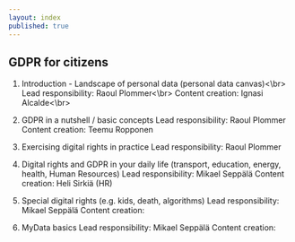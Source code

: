 ```yaml
---
layout: index
published: true
---
```


## GDPR for citizens

1. Introduction - Landscape of personal data (personal data canvas)<\br>
Lead responsibility: Raoul Plommer<\br>
Content creation: Ignasi Alcalde<\br>

2. GDPR in a nutshell / basic concepts
Lead responsibility: Raoul Plommer
Content creation: Teemu Ropponen

3. Exercising digital rights in practice
Lead responsibility: Raoul Plommer

4. Digital rights and GDPR in your daily life (transport, education, energy, health, Human Resources)
Lead responsibility: Mikael Seppälä
Content creation: Heli Sirkiä (HR) 

5. Special digital rights (e.g. kids, death, algorithms)
Lead responsibility: Mikael Seppälä
Content creation:

6. MyData basics
Lead responsibility: Mikael Seppälä 
Content creation:  
